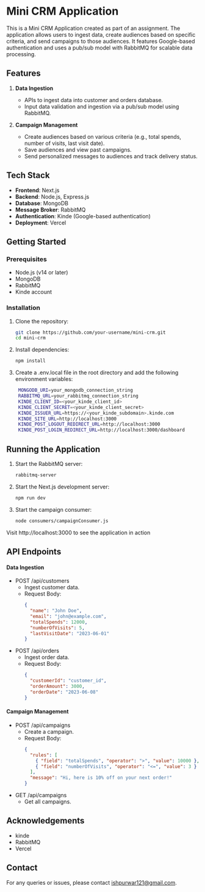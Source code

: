 # Mini CRM Application

This is a Mini CRM Application created as part of an assignment. The application allows users to ingest data, create audiences based on specific criteria, and send campaigns to those audiences. It features Google-based authentication and uses a pub/sub model with RabbitMQ for scalable data processing.

## Features

1. **Data Ingestion**
   - APIs to ingest data into customer and orders database.
   - Input data validation and ingestion via a pub/sub model using RabbitMQ.

2. **Campaign Management**
   - Create audiences based on various criteria (e.g., total spends, number of visits, last visit date).
   - Save audiences and view past campaigns.
   - Send personalized messages to audiences and track delivery status.

## Tech Stack

- **Frontend**: Next.js
- **Backend**: Node.js, Express.js
- **Database**: MongoDB
- **Message Broker**: RabbitMQ
- **Authentication**: Kinde (Google-based authentication)
- **Deployment**: Vercel

## Getting Started

### Prerequisites

- Node.js (v14 or later)
- MongoDB
- RabbitMQ
- Kinde account

### Installation

1. Clone the repository:
   ```bash
   git clone https://github.com/your-username/mini-crm.git
   cd mini-crm
2. Install dependencies:
   ```bash
   npm install
3. Create a .env.local file in the root directory and add the following environment variables:
   ```bash
    MONGODB_URI=your_mongodb_connection_string
    RABBITMQ_URL=your_rabbitmq_connection_string
    KINDE_CLIENT_ID=<your_kinde_client_id>
    KINDE_CLIENT_SECRET=<your_kinde_client_secret>
    KINDE_ISSUER_URL=https://<your_kinde_subdomain>.kinde.com
    KINDE_SITE_URL=http://localhost:3000
    KINDE_POST_LOGOUT_REDIRECT_URL=http://localhost:3000
    KINDE_POST_LOGIN_REDIRECT_URL=http://localhost:3000/dashboard
## Running the Application
1. Start the RabbitMQ server:
    ```bash
    rabbitmq-server
2. Start the Next.js development server:
    ```bash
    npm run dev
3. Start the campaign consumer:
    ```bash
    node consumers/campaignConsumer.js
Visit http://localhost:3000 to see the application in action

## API Endpoints
#### Data Ingestion
- POST /api/customers
    - Ingest customer data.
    - Request Body:
        ``` json    
        {
          "name": "John Doe",
          "email": "john@example.com",
          "totalSpends": 12000,
          "numberOfVisits": 5,
          "lastVisitDate": "2023-06-01"
        }
- POST /api/orders
    - Ingest order data.
    - Request Body:
        ```json
        {
          "customerId": "customer_id",
          "orderAmount": 3000,
          "orderDate": "2023-06-08"
        }
#### Campaign Management
- POST /api/campaigns
    - Create a campaign.
    - Request Body:
        ```json
        {
          "rules": [
            { "field": "totalSpends", "operator": ">", "value": 10000 },
            { "field": "numberOfVisits", "operator": "<=", "value": 3 }
          ],
          "message": "Hi, here is 10% off on your next order!"
        }
- GET /api/campaigns
    - Get all campaigns.
## Acknowledgements
- kinde
- RabbitMQ
- Vercel
## Contact
For any queries or issues, please contact ishpurwar121@gmail.com.
